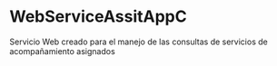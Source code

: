 # WebServiceAssitAppC
Servicio Web creado para el manejo de las consultas de servicios de acompañamiento asignados
